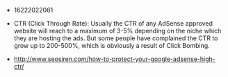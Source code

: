 * 16222022061

* CTR (Click Through Rate): Usually the CTR of any AdSense approved website will reach to a maximum of 3-5% depending on the niche which they are hosting the ads. But some people have complained the CTR to grow up to 200-500%, which is obviously a result of Click Bombing.

* http://www.seosiren.com/how-to-protect-your-google-adsense-high-ctr/
